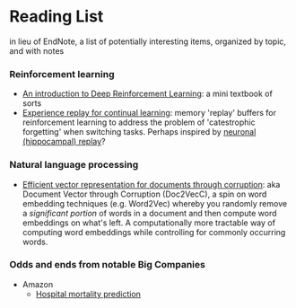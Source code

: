 # Reading List
in lieu of EndNote, a list of potentially interesting items, organized by topic, and with notes

### Reinforcement learning
* [An introduction to Deep Reinforcement Learning](https://arxiv.org/pdf/1811.12560.pdf): a mini textbook of sorts
* [Experience replay for continual learning](https://arxiv.org/pdf/1811.11682.pdf): memory 'replay' buffers for reinforcement learning to address the problem of 'catestrophic forgetting' when switching tasks. Perhaps inspired by [neuronal (hippocampal) replay](https://www.ncbi.nlm.nih.gov/pubmed/8036517)?

### Natural language processing
* [Efficient vector representation for documents through corruption](https://arxiv.org/abs/1707.02377): aka Document Vector through Corruption (Doc2VecC), a spin on word embedding techniques (e.g. Word2Vec) whereby you randomly remove a *significant portion* of words in a document and then compute word embeddings on what's left. A computationally more tractable way of computing word embeddings while controlling for commonly occurring words.

### Odds and ends from notable Big Companies
* Amazon
  * [Hospital mortality prediction](https://arxiv.org/pdf/1811.12276.pdf)
  

